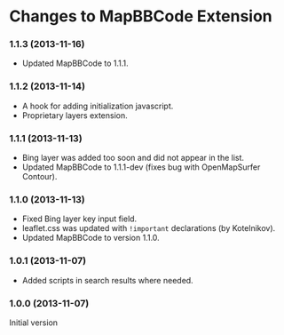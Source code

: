 # Changes to MapBBCode Extension

### 1.1.3 (2013-11-16)

* Updated MapBBCode to 1.1.1.

### 1.1.2 (2013-11-14)

* A hook for adding initialization javascript.
* Proprietary layers extension.

### 1.1.1 (2013-11-13)

* Bing layer was added too soon and did not appear in the list.
* Updated MapBBCode to 1.1.1-dev (fixes bug with OpenMapSurfer Contour).

### 1.1.0 (2013-11-13)

* Fixed Bing layer key input field.
* leaflet.css was updated with `!important` declarations (by Kotelnikov).
* Updated MapBBCode to version 1.1.0.

### 1.0.1 (2013-11-07)

* Added scripts in search results where needed.

### 1.0.0 (2013-11-07)

Initial version
